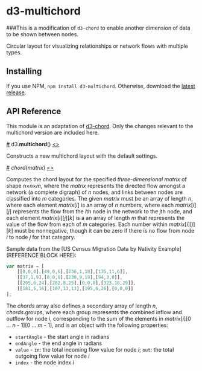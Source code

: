 # d3-multichord

###This is a modification of `d3-chord` to enable another dimension of data to be shown between nodes.

Circular layout for visualizing relationships or network flows with multiple types. 

## Installing

If you use NPM, `npm install d3-multichord`. Otherwise, download the [latest release](https://github.com/chornbaker/d3-multichord/releases/latest).

## API Reference

This module is an adaptation of [d3-chord](https://github.com/d3/d3-chord). Only the changes relevant to the multichord version are included here. 

<a href="#multichord" name="multichord">#</a> d3.<b>multichord</b>() [<>](https://github.com/chornbaker/d3-multichord/blob/master/src/multichord.js "Source")

Constructs a new multichord layout with the default settings.

<a href="#_chord" name="_chord">#</a> <i>chord</i>(<i>matrix</i>) [<>](https://github.com/chornbaker/d3-multichord/blob/master/src/multichord.js#L19 "Source")

Computes the chord layout for the specified *three-dimensional* *matrix* of shape *n*×*n*×*m*, where the *matrix* represents the directed flow amongst a network (a complete digraph) of *n* nodes, and links between nodes are classified into *m* categories. The given *matrix* must be an array of length *n*, where each element *matrix*[*i*] is an array of *n* numbers, where each *matrix*[*i*][*j*] represents the flow from the *i*th node in the network to the *j*th node, and each element *matrix*[*i*][*j*][*k*] is a an array of length *m* that represents the value of the flow from each of *m* categories. Each number within *matrix*[*i*][*j*][*k*] must be nonnegative, though it can be zero if there is no flow from node *i* to node *j* for that category. 

Sample data from the [US Census Migration Data by Nativity Example](REFERENCE BLOCK HERE):

```js
var matrix = [
    [[0,0,0],[49,0,6],[236,1,18],[135,11,6]],
    [[37,1,9],[0,0,0],[230,9,19],[94,3,0]],
    [[295,6,24],[282,8,25],[0,0,0],[323,18,29]],
    [[181,5,16],[107,13,13],[195,6,26],[0,0,0]]
];
```

The *chords* array also defines a secondary array of length *n*, *chords*.groups, where each group represents the combined inflow and outflow for node *i*, corresponding to the sum of the elements in *matrix*[*i*][0 … *n* - 1][0 … *m* - 1], and is an object with the following properties:

* `startAngle` - the start angle in radians
* `endAngle` - the end angle in radians
* `value` - `in`: the total incoming flow value for node *i*; `out`: the total outgoing flow value for node *i*
* `index` - the node index *i*